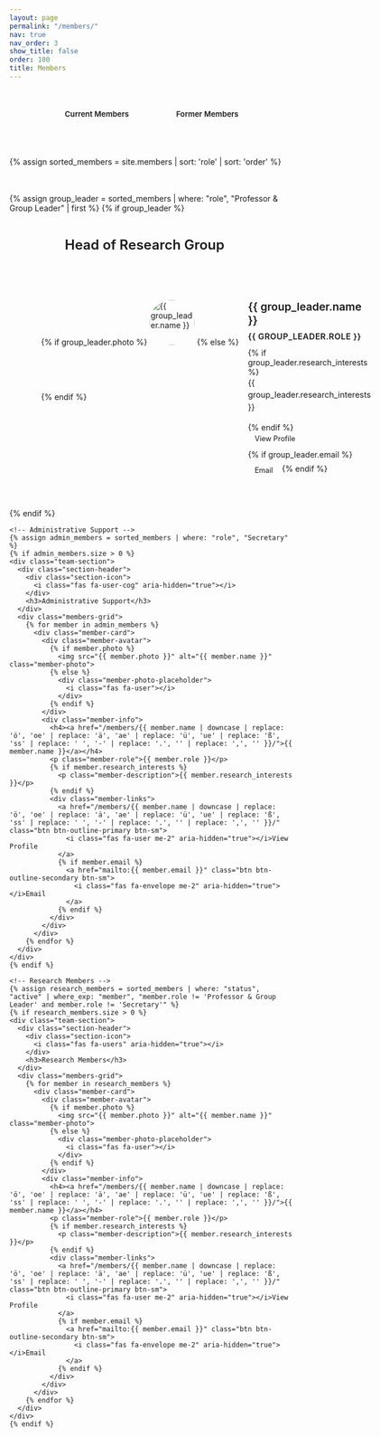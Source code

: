 ```yaml
---
layout: page
permalink: "/members/"
nav: true
nav_order: 3
show_title: false
order: 100
title: Members
---
```

<!-- Simple Navigation -->
<div class="members-nav-simple">
  <div class="container">
    <button id="btn-current" class="nav-btn active" onclick="showSection('current')">Current Members</button>
    <button id="btn-alumni" class="nav-btn" onclick="showSection('alumni')">Former Members</button>
  </div>
</div>

<div class="team-sections">
  {% assign sorted_members = site.members | sort: 'role' | sort: 'order' %}
  
  <!-- Current Members Section -->
  <div id="current-section" class="members-content-section active">
    <!-- Head of Group -->
    {% assign group_leader = sorted_members | where: "role", "Professor & Group Leader" | first %}
    {% if group_leader %}
    <div class="team-section">
      <div class="section-header">
        <div class="section-icon">
          <i class="fas fa-crown" aria-hidden="true"></i>
        </div>
        <h3>Head of Research Group</h3>
      </div>
      <div class="member-card featured">
        <div class="member-avatar">
          {% if group_leader.photo %}
            <img src="{{ group_leader.photo }}" alt="{{ group_leader.name }}" class="member-photo">
          {% else %}
            <div class="member-photo-placeholder">
              <i class="fas fa-user"></i>
            </div>
          {% endif %}
        </div>
        <div class="member-info">
                      <h4><a href="/members/{{ group_leader.name | downcase | replace: 'ö', 'oe' | replace: 'ä', 'ae' | replace: 'ü', 'ue' | replace: 'ß', 'ss' | replace: ' ', '-' | replace: '.', '' | replace: ',', '' }}/">{{ group_leader.name }}</a></h4>
          <p class="member-role">{{ group_leader.role }}</p>
          {% if group_leader.research_interests %}
            <p class="member-description">{{ group_leader.research_interests }}</p>
          {% endif %}
          <div class="member-links">
            <a href="/members/{{ group_leader.name | downcase | replace: 'ö', 'oe' | replace: 'ä', 'ae' | replace: 'ü', 'ue' | replace: 'ß', 'ss' | replace: ' ', '-' | replace: '.', '' | replace: ',', '' }}/" class="btn btn-outline-primary btn-sm">
              <i class="fas fa-user me-2" aria-hidden="true"></i>View Profile
            </a>
            {% if group_leader.email %}
              <a href="mailto:{{ group_leader.email }}" class="btn btn-outline-secondary btn-sm">
                <i class="fas fa-envelope me-2" aria-hidden="true"></i>Email
              </a>
            {% endif %}
          </div>
        </div>
      </div>
    </div>
    {% endif %}

    <!-- Administrative Support -->
    {% assign admin_members = sorted_members | where: "role", "Secretary" %}
    {% if admin_members.size > 0 %}
    <div class="team-section">
      <div class="section-header">
        <div class="section-icon">
          <i class="fas fa-user-cog" aria-hidden="true"></i>
        </div>
        <h3>Administrative Support</h3>
      </div>
      <div class="members-grid">
        {% for member in admin_members %}
          <div class="member-card">
            <div class="member-avatar">
              {% if member.photo %}
                <img src="{{ member.photo }}" alt="{{ member.name }}" class="member-photo">
              {% else %}
                <div class="member-photo-placeholder">
                  <i class="fas fa-user"></i>
                </div>
              {% endif %}
            </div>
            <div class="member-info">
              <h4><a href="/members/{{ member.name | downcase | replace: 'ö', 'oe' | replace: 'ä', 'ae' | replace: 'ü', 'ue' | replace: 'ß', 'ss' | replace: ' ', '-' | replace: '.', '' | replace: ',', '' }}/">{{ member.name }}</a></h4>
              <p class="member-role">{{ member.role }}</p>
              {% if member.research_interests %}
                <p class="member-description">{{ member.research_interests }}</p>
              {% endif %}
              <div class="member-links">
                <a href="/members/{{ member.name | downcase | replace: 'ö', 'oe' | replace: 'ä', 'ae' | replace: 'ü', 'ue' | replace: 'ß', 'ss' | replace: ' ', '-' | replace: '.', '' | replace: ',', '' }}/" class="btn btn-outline-primary btn-sm">
                  <i class="fas fa-user me-2" aria-hidden="true"></i>View Profile
                </a>
                {% if member.email %}
                  <a href="mailto:{{ member.email }}" class="btn btn-outline-secondary btn-sm">
                    <i class="fas fa-envelope me-2" aria-hidden="true"></i>Email
                  </a>
                {% endif %}
              </div>
            </div>
          </div>
        {% endfor %}
      </div>
    </div>
    {% endif %}

    <!-- Research Members -->
    {% assign research_members = sorted_members | where: "status", "active" | where_exp: "member", "member.role != 'Professor & Group Leader' and member.role != 'Secretary'" %}
    {% if research_members.size > 0 %}
    <div class="team-section">
      <div class="section-header">
        <div class="section-icon">
          <i class="fas fa-users" aria-hidden="true"></i>
        </div>
        <h3>Research Members</h3>
      </div>
      <div class="members-grid">
        {% for member in research_members %}
          <div class="member-card">
            <div class="member-avatar">
              {% if member.photo %}
                <img src="{{ member.photo }}" alt="{{ member.name }}" class="member-photo">
              {% else %}
                <div class="member-photo-placeholder">
                  <i class="fas fa-user"></i>
                </div>
              {% endif %}
            </div>
            <div class="member-info">
              <h4><a href="/members/{{ member.name | downcase | replace: 'ö', 'oe' | replace: 'ä', 'ae' | replace: 'ü', 'ue' | replace: 'ß', 'ss' | replace: ' ', '-' | replace: '.', '' | replace: ',', '' }}/">{{ member.name }}</a></h4>
              <p class="member-role">{{ member.role }}</p>
              {% if member.research_interests %}
                <p class="member-description">{{ member.research_interests }}</p>
              {% endif %}
              <div class="member-links">
                <a href="/members/{{ member.name | downcase | replace: 'ö', 'oe' | replace: 'ä', 'ae' | replace: 'ü', 'ue' | replace: 'ß', 'ss' | replace: ' ', '-' | replace: '.', '' | replace: ',', '' }}/" class="btn btn-outline-primary btn-sm">
                  <i class="fas fa-user me-2" aria-hidden="true"></i>View Profile
                </a>
                {% if member.email %}
                  <a href="mailto:{{ member.email }}" class="btn btn-outline-secondary btn-sm">
                    <i class="fas fa-envelope me-2" aria-hidden="true"></i>Email
                  </a>
                {% endif %}
              </div>
            </div>
          </div>
        {% endfor %}
      </div>
    </div>
    {% endif %}
  </div>

  <!-- Alumni Section -->
  <div id="alumni-section" class="members-content-section">
    {% assign alumni_members = sorted_members | where: "status", "alumni" %}
    {% if alumni_members.size > 0 %}
    <div class="team-section">
      <div class="section-header">
        <div class="section-icon">
          <i class="fas fa-history" aria-hidden="true"></i>
        </div>
        <h3>Former Members (Alumni)</h3>
      </div>
      <div class="members-grid">
        {% for member in alumni_members %}
          <div class="member-card former">
            <div class="member-info">
              <h4>{{ member.name }}</h4>
              <p class="member-role">{{ member.role }}</p>
              {% if member.graduation_year %}
                <p class="member-graduation">Graduated: {{ member.graduation_year }}</p>
              {% endif %}
              {% if member.current_position %}
                <p class="member-current">{{ member.current_position }}</p>
              {% endif %}
              {% if member.research_interests %}
                <p class="member-description">{{ member.research_interests }}</p>
              {% endif %}
            </div>
          </div>
        {% endfor %}
      </div>
    </div>
    {% endif %}
  </div>
</div>

<style>
/* Simple Navigation - Heidelberg Theme */
.members-nav-simple {
  background: var(--bg-primary);
  border-bottom: 2px solid var(--border-color);
  padding: 1.5rem 0;
  margin-bottom: 2rem;
}

.container {
  max-width: 1200px;
  margin: 0 auto;
  padding: 0 1rem;
  text-align: center;
}

.nav-btn {
  background: var(--bg-primary);
  border: 2px solid var(--primary);
  color: var(--primary);
  padding: 0.75rem 2rem;
  margin: 0 0.5rem;
  border-radius: var(--radius-md);
  font-weight: 600;
  cursor: pointer;
  transition: var(--transition-base);
  font-family: inherit;
}

.nav-btn:hover {
  background: var(--primary);
  color: var(--primary-text);
  transform: translateY(-2px);
  box-shadow: var(--shadow-md);
}

.nav-btn.active {
  background: var(--primary);
  color: var(--primary-text);
  box-shadow: var(--shadow-sm);
}

/* Content Sections */
.members-content-section {
  display: none;
}

.members-content-section.active {
  display: block;
}

/* Team Sections - Heidelberg Theme */
.team-sections {
  max-width: 1200px;
  margin: 0 auto;
  display: flex;
  flex-direction: column;
  gap: 3rem;
}

.team-section {
  background: var(--bg-primary);
  border: 2px solid var(--border-color);
  border-radius: var(--radius-lg);
  padding: 2rem;
  box-shadow: var(--shadow-sm);
}

.section-header {
  display: flex;
  align-items: center;
  gap: 1rem;
  margin-bottom: 2rem;
  padding-bottom: 1rem;
  border-bottom: 3px solid var(--primary);
}

.section-icon {
  width: 50px;
  height: 50px;
  background: var(--primary);
  color: var(--primary-text);
  border-radius: 50%;
  display: flex;
  align-items: center;
  justify-content: center;
  font-size: 1.2rem;
  box-shadow: var(--shadow-sm);
}

.section-header h3 {
  margin: 0;
  color: var(--text-primary);
  font-size: 1.5rem;
  font-weight: 600;
}

.members-grid {
  display: grid;
  grid-template-columns: repeat(auto-fill, minmax(300px, 1fr));
  gap: 2rem;
}

.member-card {
  background: var(--bg-primary);
  border: 2px solid var(--border-color);
  border-radius: var(--radius-md);
  padding: 1.5rem;
  transition: var(--transition-base);
  display: flex;
  gap: 1rem;
}

.member-card:hover {
  transform: translateY(-4px);
  box-shadow: var(--shadow-md);
  border-color: var(--primary);
}

.member-card.featured {
  border-color: var(--primary);
  box-shadow: var(--shadow-sm);
}

.member-card.former {
  opacity: 0.8;
  background: var(--bg-secondary);
  flex-direction: column;
  text-align: center;
}

.member-card.former:hover {
  opacity: 1;
  background: var(--bg-primary);
}

.member-card.former .member-info {
  width: 100%;
}

.member-avatar {
  flex-shrink: 0;
}

.member-photo {
  width: 80px;
  height: 80px;
  border-radius: 50%;
  object-fit: cover;
  border: 3px solid var(--primary);
  box-shadow: var(--shadow-sm);
}

.member-photo-placeholder {
  width: 80px;
  height: 80px;
  border-radius: 50%;
  background: var(--primary);
  border: 3px solid var(--primary);
  display: flex;
  align-items: center;
  justify-content: center;
  color: var(--primary-text);
  font-size: 2rem;
  box-shadow: var(--shadow-sm);
}

.member-info {
  flex: 1;
}

.member-info h4 {
  margin: 0 0 0.5rem 0;
  color: var(--text-primary);
  font-size: 1.2rem;
  font-weight: 600;
}

.member-info h4 a {
  color: inherit;
  text-decoration: none;
  transition: var(--transition-base);
}

.member-info h4 a:hover {
  color: var(--primary);
}

.member-role {
  color: var(--primary);
  font-weight: 600;
  margin: 0 0 0.75rem 0;
  font-size: 0.9rem;
  text-transform: uppercase;
  letter-spacing: 0.5px;
}

.member-graduation {
  font-size: 0.9rem;
  color: var(--text-secondary);
  margin: 0 0 0.5rem 0;
  font-style: italic;
}

.member-current {
  font-size: 0.9rem;
  color: var(--text-secondary);
  margin: 0 0 0.75rem 0;
  font-weight: 500;
}

.member-description {
  color: var(--text-secondary);
  font-size: 0.9rem;
  line-height: 1.5;
  margin: 0 0 1rem 0;
}

.member-links {
  display: flex;
  gap: 0.5rem;
  flex-wrap: wrap;
}

.member-links .btn {
  font-size: 0.8rem;
  padding: 0.25rem 0.5rem;
  border-radius: var(--radius-sm);
  transition: var(--transition-base);
  text-decoration: none;
  display: inline-flex;
  align-items: center;
  gap: 0.25rem;
}

.btn-outline-primary {
  background: transparent;
  color: var(--primary);
  border: 1px solid var(--primary);
}

.btn-outline-primary:hover {
  background: var(--primary);
  color: var(--primary-text);
  transform: translateY(-1px);
  box-shadow: var(--shadow-sm);
}

.btn-outline-secondary {
  background: transparent;
  color: var(--text-secondary);
  border: 1px solid var(--border-color);
}

.btn-outline-secondary:hover {
  background: var(--bg-secondary);
  color: var(--text-primary);
  border-color: var(--border-dark);
  transform: translateY(-1px);
  box-shadow: var(--shadow-sm);
}

@media (max-width: 768px) {
  .members-grid {
    grid-template-columns: 1fr;
  }
  
  .member-card {
    flex-direction: column;
    text-align: center;
  }
  
  .member-avatar {
    align-self: center;
  }
  
  .member-links {
    justify-content: center;
  }
  
  .section-header {
    flex-direction: column;
    text-align: center;
  }
}
</style>

<script>
function showSection(sectionName) {
  // Hide all sections
  document.querySelectorAll('.members-content-section').forEach(section => {
    section.classList.remove('active');
  });
  
  // Remove active class from all buttons
  document.querySelectorAll('.nav-btn').forEach(btn => {
    btn.classList.remove('active');
  });
  
  // Show selected section
  document.getElementById(sectionName + '-section').classList.add('active');
  
  // Update button active states without relying on global event
  const btnCurrent = document.getElementById('btn-current');
  const btnAlumni = document.getElementById('btn-alumni');
  if (btnCurrent && btnAlumni) {
    btnCurrent.classList.toggle('active', sectionName === 'current');
    btnAlumni.classList.toggle('active', sectionName === 'alumni');
  }
}
</script> 